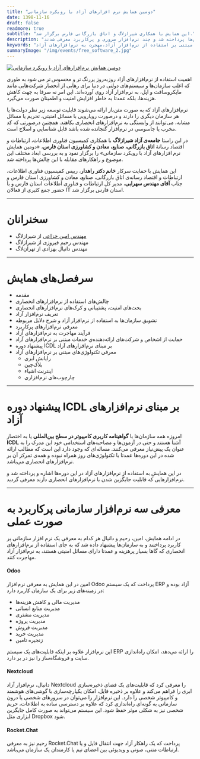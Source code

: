 ```yaml
---
title: "دومین همایش نرم افزارهای آزاد با رویکرد سازمانی"
date: 1398-11-16
draft: false
readmore: true
subtitle: "این همایش با همکاری شیرازلاگ و اتاق بازرگانی فارس برگزار شد."
description: "دومین همایش نرم افزارهای آزاد با رویکرد سازمانی با همکاری شیرازلاگ و اتاق بازرگانی شیراز برگزار شد. در این همایش به بررسی اهمیت نرم‌افزارهای آزاد و ضرورت استفاده از آن‌ها در سازمان‌ها پرداخته شد و چند نرم‌افزار ضروری و پرکاربرد معرفی شدند."
keywords: "نرم افزار آزاد،شیرازلاگ،اتاق بازرگانی فارس،تکنولوژی‌های مبتنی بر استفاده از نرم‌افزار آزاد،مهجرت به نرم‌افزارهای آزاد،Odoo،NextCloud،Rocket.Chat"
summaryImage: "/img/events/free_software_2.jpg"
---
```


[![دومین همایش نرم‌افزارهای آزاد با رویکرد سازمانی](../../img/events/free_software_2.jpg)](../../img/events/free_software_2.jpg)

اهمیت استفاده از نرم‌افزارهای آزاد روزبه‌روز پررنگ تر و محسوس تر می شود به طوری که اغلب سازمان‌ها و سیستم‌های دولتی در دنیا برای رهایی از انحصار شرکت‌هایی مانند مایکروسافت و اپل، به نرم‌افزار آزاد روی آورده‌اند. این امر نه صرفا به جهت کاهش هزینه‌ها، بلکه عمدتا به خاطر افزایش امنیت و اطمینان صورت می‌گیرد.

نرم‌افزارهای آزاد که به صورت متن‌باز ارائه می‌شوند قابلیت توسعه زیر نظر دولت‌ها یا هر سازمان دیگری را دارند و درصورت رویارویی با مسائل امنیتی، تحریم یا مسائل مشابه، می‌توانند از وابستگی به نرم‌افزارهای انحصاری بکاهند. همچنین درصورتی که کد مخرب یا جاسوسی در نرم‌افزار گنجانده شده باشد قابل شناسایی و اصلاح است.

در این راستا **جامعه‌ی آزاد شیرازلاگ** با همکاری کمیسیون فناوری اطلاعات، ارتباطات و اقتصاد رسانهٔ **اتاق بازرگانی، صنایع، معادن و کشاورزی استان فارس**، «دومین همایش نرم افزارهای آزاد با رویکرد سازمانی» را  برگزار نمود و به بررسی ابعاد مختلف این موضوع و راهکارهای مقابله با این چالش‌ها پرداخته شد.

این همایش با حمایت سرکار **خانم دکتر راهدار**، رییس کمیسیون فناوری اطلاعات، ارتباطات و اقتصاد رسانه‌ی اتاق بازرگانی، صنایع، معادن و کشاورزی استان فارس و جناب **آقای مهندس سهرابی**، مدیر کل ارتباطات و فناوری اطلاعات استان فارس و با حضور جمع کثیری از فعالان IT استان فارس برگزار شد.

---

# سخنرانان
- [مهندس امین خزاعی](/members/khozaei/) از شیرازلاگ
- مهندس رحیم فیروزی از شیرازلاگ
- مهندس دانیال بهزادی از تهران‌لاگ

---

# سرفصل‌های همایش
- مقدمه
- چالش‌های استفاده از نرم‌افزارهای انحصاری
- بحث‌های امنیت، پشتیبانی و کرک‌های نرم‌افزارهای انحصاری
- تعریف نرم‌افزار آزاد
- تشویق سازمان‌ها به استفاده از نرم‌افزار آزاد و شرح دلایل مربوطه
- معرفی نرم‌افزارهای پرکاربرد
- فرآیند مهاجرت به نرم‌افزارهای آزاد
- حمایت از اشخاص و شرکت‌های ارائه‌دهنده‌ي خدمات مبتنی بر نرم‌افزارهای آزاد
- پیشنهاد دوره ICDL بر مبنای نرم‌افزارهای آزاد
- معرفی تکنولوژی‌های مبتنی بر نرم‌افزارهای آزاد
    - رایانش ابری
    - بلاک‌چین
    - اینترنت اشیاء
    - چارچوب‌های نرم‌افزاری

---

# پیشنهاد دوره ICDL بر مبنای نرم‌افزارهای آزاد
امروزه همه سازمان‌ها با **گواهینامه کاربری کامپیوتر در سطح بین‌المللی** یا به اختصار **ICDL** آشنا هستند و حتی در آزمون‌ها و مصاحبه‌های استخدامی خود این مدرک را به عنوان یک پیش‌نیاز معرفی می‌کنند. مساله‌ای که وجود دارد این است که مطالب ارائه شده در این دوره‌ها عمدتا با تکنولوژی‌های روز همراه نبوده و همه‌ی تمرکز آن بر نرم‌افزارهای انحصاری می‌باشد.

در این همایش به استفاده از نرم‌افزارهای آزاد در این دوره‌ها اشاره و پرداخته شد و نرم‌افزارهایی که قابلیت جایگزین شدن با نرم‌افزارهای انحصاری دارند معرفی گردید. 

---

# معرفی سه نرم‌افزار سازمانی پرکاربرد به صورت عملی
در ادامه همایش، امین، رحیم و دانیال هر کدام به معرفی یک نرم افزار سازمانی پر کاربرد پرداختند و به سازمان‌ها پیشنهاد داده شد که به جای استفاده از نرم‌افزارهای انحصاری که گاها بسیار پرهزینه و عمدتا دارای مسائل امنیتی هستند، به نرم‌افزار آزاد مهاجرت کنند.

#### Odoo
امین در این همایش به معرفی نرم‌افزار Odoo پرداخت که یک سیستم ERP آزاد بوده و در زمینه‌های زیر برای یک سازمان کاربرد دارد:
- مدیریت مالی و کاهش هزینه‌ها
- مدیریت منابع انسانی
- مدیریت مشتری
- مدیریت پروژه
- مدیریت فروش
- مدیریت خرید
- زنجیره تامین

این نرم‌افزار علاوه بر اینکه قابلیت‌های یک سیستم ERP را ارائه می‌دهد، امکان راه‌اندازی سایت و فروشگاه‌ساز را نیز در بر دارد.

#### Nextcloud
دانیال، نرم‌افزار آزاد Nextcloud را معرفی کرد که قابلیت‌های یک فضای ذخیره‌سازی ابری را فراهم می‌کند و علاوه بر ذخیره فایل، امکان یکپارچه‌سازی با گوشی‌های هوشمند و کامپیوتر شخصی را دارد. این نرم‌افزار را می‌توان در سرورهای شخصی یا درون‌ سازمانی به گونه‌ای راه‌اندازی کرد که علاوه بر دسترسی ساده به اطلاعات، حریم شخصی نیز به شکلی موثر حفظ شود. این سیستم می‌تواند به صورت کامل جایگزین ابزاری مثل Dropbox شود.

#### Rocket.Chat
رحیم نیز به معرفی Rocket.Chat پرداخت که یک راهکار آزاد جهت انتقال فایل و یا ارتباطات متنی، صوتی و ویدیوئی بین اعضای تیم یا کارمندان یک سازمان می‌باشد. 